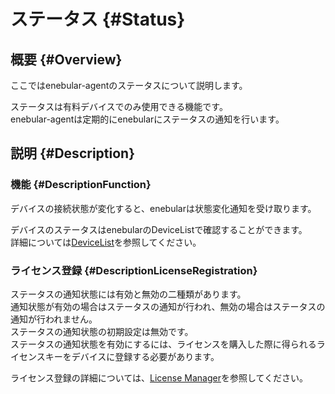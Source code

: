 # ステータス {#Status}

## 概要 {#Overview}

ここではenebular-agentのステータスについて説明します。  

ステータスは有料デバイスでのみ使用できる機能です。  
enebular-agentは定期的にenebularにステータスの通知を行います。  

## 説明 {#Description}

### 機能 {#DescriptionFunction}

デバイスの接続状態が変化すると、enebularは状態変化通知を受け取ります。

デバイスのステータスはenebularのDeviceListで確認することができます。  
詳細については[DeviceList](../Device/DeviceList.md)を参照してください。  

### ライセンス登録 {#DescriptionLicenseRegistration}

ステータスの通知状態には有効と無効の二種類があります。  
通知状態が有効の場合はステータスの通知が行われ、無効の場合はステータスの通知が行われません。  
ステータスの通知状態の初期設定は無効です。  
ステータスの通知状態を有効にするには、ライセンスを購入した際に得られるライセンスキーをデバイスに登録する必要があります。  

ライセンス登録の詳細については、[License Manager](../Device/LicenseManager.md)を参照してください。  


